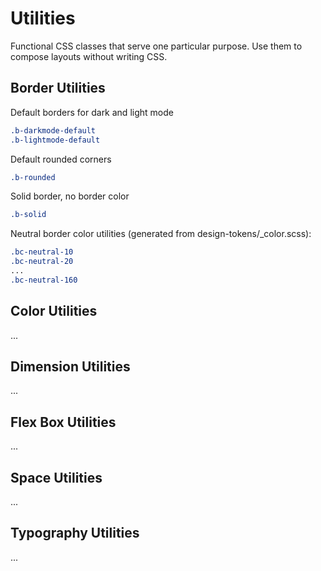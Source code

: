 # Utilities

Functional CSS classes that serve one particular purpose. Use them to compose layouts without writing CSS.

## Border Utilities

Default borders for dark and light mode

```css
.b-darkmode-default
.b-lightmode-default
```

Default rounded corners

```css
.b-rounded
```

Solid border, no border color

```css
.b-solid
```

Neutral border color utilities (generated from design-tokens/\_color.scss):

```css
.bc-neutral-10
.bc-neutral-20
...
.bc-neutral-160
```

## Color Utilities

...

## Dimension Utilities

...

## Flex Box Utilities

...

## Space Utilities

...

## Typography Utilities

...
